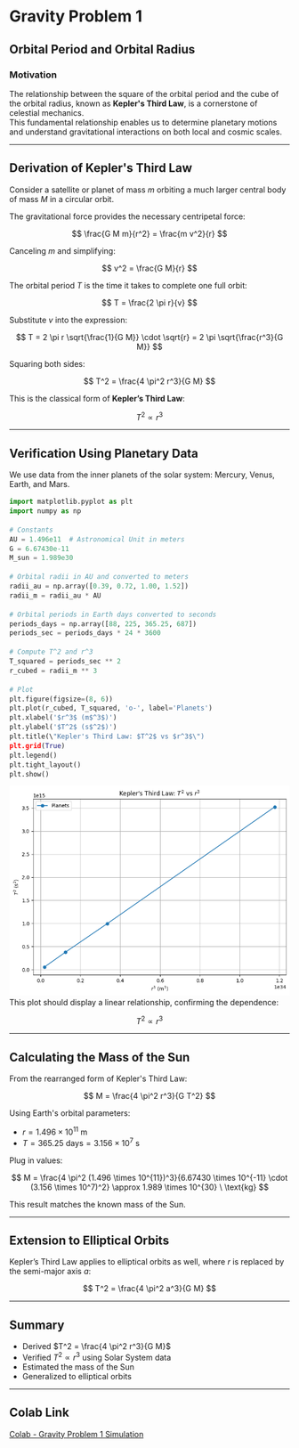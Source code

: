 # Gravity Problem 1

## Orbital Period and Orbital Radius

### Motivation

The relationship between the square of the orbital period and the cube of the orbital radius, known as **Kepler's Third Law**, is a cornerstone of celestial mechanics.  
This fundamental relationship enables us to determine planetary motions and understand gravitational interactions on both local and cosmic scales.

---

## Derivation of Kepler's Third Law

Consider a satellite or planet of mass $m$ orbiting a much larger central body of mass $M$ in a circular orbit.

The gravitational force provides the necessary centripetal force:

$$
\frac{G M m}{r^2} = \frac{m v^2}{r}
$$

Canceling $m$ and simplifying:

$$
v^2 = \frac{G M}{r}
$$

The orbital period $T$ is the time it takes to complete one full orbit:

$$
T = \frac{2 \pi r}{v}
$$

Substitute $v$ into the expression:

$$
T = 2 \pi r \sqrt{\frac{1}{G M}} \cdot \sqrt{r}
= 2 \pi \sqrt{\frac{r^3}{G M}}
$$

Squaring both sides:

$$
T^2 = \frac{4 \pi^2 r^3}{G M}
$$

This is the classical form of **Kepler’s Third Law**:

$$
T^2 \propto r^3
$$

---

## Verification Using Planetary Data

We use data from the inner planets of the solar system: Mercury, Venus, Earth, and Mars.

```python
import matplotlib.pyplot as plt
import numpy as np

# Constants
AU = 1.496e11  # Astronomical Unit in meters
G = 6.67430e-11
M_sun = 1.989e30

# Orbital radii in AU and converted to meters
radii_au = np.array([0.39, 0.72, 1.00, 1.52])
radii_m = radii_au * AU

# Orbital periods in Earth days converted to seconds
periods_days = np.array([88, 225, 365.25, 687])
periods_sec = periods_days * 24 * 3600

# Compute T^2 and r^3
T_squared = periods_sec ** 2
r_cubed = radii_m ** 3

# Plot
plt.figure(figsize=(8, 6))
plt.plot(r_cubed, T_squared, 'o-', label='Planets')
plt.xlabel('$r^3$ (m$^3$)')
plt.ylabel('$T^2$ (s$^2$)')
plt.title(\"Kepler's Third Law: $T^2$ vs $r^3$\")
plt.grid(True)
plt.legend()
plt.tight_layout()
plt.show()
```
![alt text](image-3.png)
This plot should display a linear relationship, confirming the dependence:

$$
T^2 \propto r^3
$$

---

## Calculating the Mass of the Sun

From the rearranged form of Kepler's Third Law:

$$
M = \frac{4 \pi^2 r^3}{G T^2}
$$

Using Earth's orbital parameters:

- $r = 1.496 \times 10^{11} \ \text{m}$
- $T = 365.25 \ \text{days} = 3.156 \times 10^7 \ \text{s}$

Plug in values:

$$
M = \frac{4 \pi^2 (1.496 \times 10^{11})^3}{6.67430 \times 10^{-11} \cdot (3.156 \times 10^7)^2}
\approx 1.989 \times 10^{30} \ \text{kg}
$$

This result matches the known mass of the Sun.

---

## Extension to Elliptical Orbits

Kepler’s Third Law applies to elliptical orbits as well, where $r$ is replaced by the semi-major axis $a$:

$$
T^2 = \frac{4 \pi^2 a^3}{G M}
$$

---

## Summary

-  Derived $T^2 = \frac{4 \pi^2 r^3}{G M}$
-  Verified $T^2 \propto r^3$ using Solar System data
-  Estimated the mass of the Sun
-  Generalized to elliptical orbits

---

## Colab Link

[Colab - Gravity Problem 1 Simulation](https://colab.research.google.com/drive/1-7nMXrVfbv9v_kon4QK-mEdPspgIH0OS?usp=sharing)
